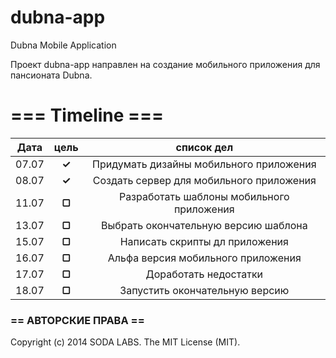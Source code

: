 dubna-app
=========

Dubna Mobile Application

Проект dubna-app направлен на создание мобильного приложения для пансионата Dubna.


# === Timeline ===

|  Дата  | цель    |  список дел                                   |
|:------:|:-------:|:---------------------------------------------:|
| 07.07  |  **✓**  |   Придумать дизайны мобильного приложения     |
| 08.07  |  **✓**  |   Создать сервер для мобильного приложения    |
| 11.07  |  **▢**  |   Разработать шаблоны мобильного приложения   |
| 13.07  |  **▢**  |   Выбрать окончательную версию шаблона        |
| 15.07  |  **▢**  |   Написать скрипты дл приложения              |
| 16.07  |  **▢**  |   Альфа версия мобильного приложения          |
| 17.07  |  **▢**  |   Доработать недостатки                       |
| 18.07  |  **▢**  |   Запустить окончательную версию              |


### == АВТОРСКИЕ ПРАВА ==

Copyright (c) 2014 SODA LABS. The MIT License (MIT).

